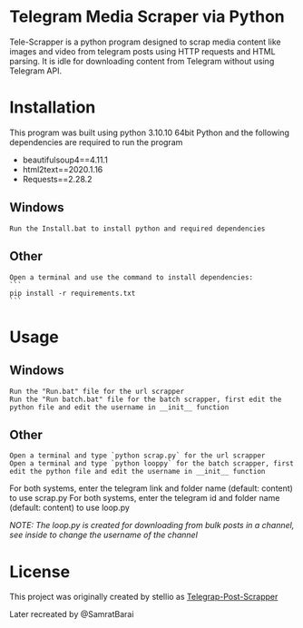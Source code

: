 # Telegram Media Scraper via Python

Tele-Scrapper is a python program designed to scrap media content like images and video from telegram posts using HTTP requests and HTML parsing. It is idle for downloading content from Telegram without using Telegram API.

# Installation
This program was built using python 3.10.10 64bit
Python and the following dependencies are required to run the program

 - beautifulsoup4==4.11.1
 - html2text==2020.1.16
 - Requests==2.28.2

## Windows
    Run the Install.bat to install python and required dependencies
## Other
    Open a terminal and use the command to install dependencies:
    ```
    pip install -r requirements.txt
    ```

# Usage

## Windows
    Run the "Run.bat" file for the url scrapper
    Run the "Run batch.bat" file for the batch scrapper, first edit the python file and edit the username in __init__ function
## Other
    Open a terminal and type `python scrap.py` for the url scrapper
    Open a terminal and type `python looppy` for the batch scrapper, first edit the python file and edit the username in __init__ function

For both systems, enter the telegram link and folder name (default: content) to use scrap.py
For both systems, enter the telegram id and folder name (default: content) to use loop.py

*NOTE: The loop.py is created for downloading from bulk posts in a channel, see inside to change the username of the channel*

# License
This project was originally created by stellio as [Telegrap-Post-Scrapper](https://https://github.com/Steelio/Telegram-Post-Scraper)

Later recreated by @SamratBarai